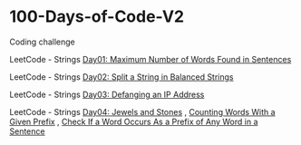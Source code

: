 # 100-Days-of-Code-V2

Coding challenge

LeetCode - Strings [Day01: Maximum Number of Words Found in Sentences](https://leetcode.com/problems/maximum-number-of-words-found-in-sentences/)

LeetCode - Strings [Day02: Split a String in Balanced Strings](https://leetcode.com/problems/split-a-string-in-balanced-strings/)

LeetCode - Strings [Day03: Defanging an IP Address](https://leetcode.com/problems/defanging-an-ip-address/)

LeetCode - Strings [Day04: Jewels and Stones](https://leetcode.com/problems/jewels-and-stones/) , [Counting Words With a Given Prefix](https://leetcode.com/problems/counting-words-with-a-given-prefix/) , [Check If a Word Occurs As a Prefix of Any Word in a Sentence](https://leetcode.com/problems/check-if-a-word-occurs-as-a-prefix-of-any-word-in-a-sentence/)
